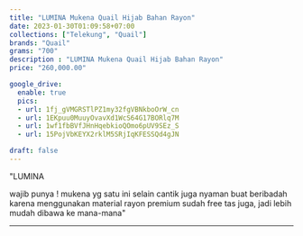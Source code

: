 ```yaml
---
title: "LUMINA Mukena Quail Hijab Bahan Rayon"
date: 2023-01-30T01:09:58+07:00
collections: ["Telekung", "Quail"]
brands: "Quail"
grams: "700"
description : "LUMINA Mukena Quail Hijab Bahan Rayon"
price: "260,000.00"

google_drive:
  enable: true
  pics:
  - url: 1fj_gVMGRSTlPZ1my32fgVBNkboOrW_cn
  - url: 1EKpuu0MuuyOvavXd1WcS64G17BORlq7M
  - url: 1wf1fbBVfJHnHqebkioQOmo6pUV9SEz_S
  - url: 15PojVbKEYX2rklM5SRjIqKFESSQd4gJN

draft: false
---
```


"LUMINA

wajib punya ! mukena yg satu ini selain cantik juga nyaman buat beribadah karena menggunakan material rayon premium 
sudah free tas juga, jadi lebih mudah dibawa ke mana-mana"





-----    
  
